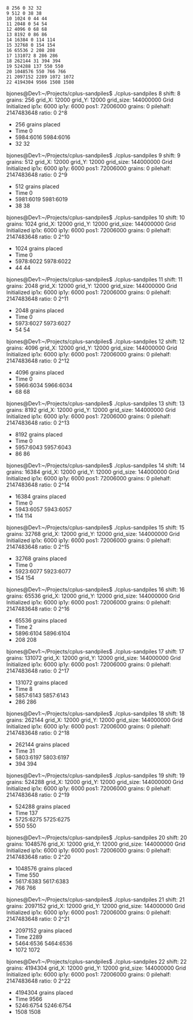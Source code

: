 ```
8 256 0 32 32
9 512 0 38 38
10 1024 0 44 44
11 2048 0 54 54
12 4096 0 68 68
13 8192 0 86 86
14 16384 0 114 114
15 32768 0 154 154
16 65536 2 208 208
17 131072 8 286 286
18 262144 31 394 394
19 524288 137 550 550 
20 1048576 550 766 766
21 2097152 2289 1072 1072 
22 4194304 9566 1508 1508
```


bjones@Dev1:~/Projects/cplus-sandpiles$ ./cplus-sandpiles 8
shift: 8
grains: 256
grid_X: 12000
grid_Y: 12000
grid_size: 144000000
Grid Initialized
ip1x: 6000
ip1y: 6000
pos1: 72006000
grains: 0 pilehalf: 2147483648 ratio: 0
2^8
- 256 grains placed
- Time 0
- 5984:6016 5984:6016
- 32 32

bjones@Dev1:~/Projects/cplus-sandpiles$ ./cplus-sandpiles 9
shift: 9
grains: 512
grid_X: 12000
grid_Y: 12000
grid_size: 144000000
Grid Initialized
ip1x: 6000
ip1y: 6000
pos1: 72006000
grains: 0 pilehalf: 2147483648 ratio: 0
2^9
- 512 grains placed
- Time 0
- 5981:6019 5981:6019
- 38 38

bjones@Dev1:~/Projects/cplus-sandpiles$ ./cplus-sandpiles 10
shift: 10
grains: 1024
grid_X: 12000
grid_Y: 12000
grid_size: 144000000
Grid Initialized
ip1x: 6000
ip1y: 6000
pos1: 72006000
grains: 0 pilehalf: 2147483648 ratio: 0
2^10
- 1024 grains placed
- Time 0
- 5978:6022 5978:6022
- 44 44

bjones@Dev1:~/Projects/cplus-sandpiles$ ./cplus-sandpiles 11
shift: 11
grains: 2048
grid_X: 12000
grid_Y: 12000
grid_size: 144000000
Grid Initialized
ip1x: 6000
ip1y: 6000
pos1: 72006000
grains: 0 pilehalf: 2147483648 ratio: 0
2^11
- 2048 grains placed
- Time 0
- 5973:6027 5973:6027
- 54 54

bjones@Dev1:~/Projects/cplus-sandpiles$ ./cplus-sandpiles 12
shift: 12
grains: 4096
grid_X: 12000
grid_Y: 12000
grid_size: 144000000
Grid Initialized
ip1x: 6000
ip1y: 6000
pos1: 72006000
grains: 0 pilehalf: 2147483648 ratio: 0
2^12
- 4096 grains placed
- Time 0
- 5966:6034 5966:6034
- 68 68

bjones@Dev1:~/Projects/cplus-sandpiles$ ./cplus-sandpiles 13
shift: 13
grains: 8192
grid_X: 12000
grid_Y: 12000
grid_size: 144000000
Grid Initialized
ip1x: 6000
ip1y: 6000
pos1: 72006000
grains: 0 pilehalf: 2147483648 ratio: 0
2^13
- 8192 grains placed
- Time 0
- 5957:6043 5957:6043
- 86 86

bjones@Dev1:~/Projects/cplus-sandpiles$ ./cplus-sandpiles 14
shift: 14
grains: 16384
grid_X: 12000
grid_Y: 12000
grid_size: 144000000
Grid Initialized
ip1x: 6000
ip1y: 6000
pos1: 72006000
grains: 0 pilehalf: 2147483648 ratio: 0
2^14
- 16384 grains placed
- Time 0
- 5943:6057 5943:6057
- 114 114

bjones@Dev1:~/Projects/cplus-sandpiles$ ./cplus-sandpiles 15
shift: 15
grains: 32768
grid_X: 12000
grid_Y: 12000
grid_size: 144000000
Grid Initialized
ip1x: 6000
ip1y: 6000
pos1: 72006000
grains: 0 pilehalf: 2147483648 ratio: 0
2^15
- 32768 grains placed
- Time 0
- 5923:6077 5923:6077
- 154 154

bjones@Dev1:~/Projects/cplus-sandpiles$ ./cplus-sandpiles 16
shift: 16
grains: 65536
grid_X: 12000
grid_Y: 12000
grid_size: 144000000
Grid Initialized
ip1x: 6000
ip1y: 6000
pos1: 72006000
grains: 0 pilehalf: 2147483648 ratio: 0
2^16
- 65536 grains placed
- Time 2
- 5896:6104 5896:6104
- 208 208

bjones@Dev1:~/Projects/cplus-sandpiles$ ./cplus-sandpiles 17
shift: 17
grains: 131072
grid_X: 12000
grid_Y: 12000
grid_size: 144000000
Grid Initialized
ip1x: 6000
ip1y: 6000
pos1: 72006000
grains: 0 pilehalf: 2147483648 ratio: 0
2^17
- 131072 grains placed
- Time 8
- 5857:6143 5857:6143
- 286 286

bjones@Dev1:~/Projects/cplus-sandpiles$ ./cplus-sandpiles 18
shift: 18
grains: 262144
grid_X: 12000
grid_Y: 12000
grid_size: 144000000
Grid Initialized
ip1x: 6000
ip1y: 6000
pos1: 72006000
grains: 0 pilehalf: 2147483648 ratio: 0
2^18
- 262144 grains placed
- Time 31
- 5803:6197 5803:6197
- 394 394

bjones@Dev1:~/Projects/cplus-sandpiles$ ./cplus-sandpiles 19
shift: 19
grains: 524288
grid_X: 12000
grid_Y: 12000
grid_size: 144000000
Grid Initialized
ip1x: 6000
ip1y: 6000
pos1: 72006000
grains: 0 pilehalf: 2147483648 ratio: 0
2^19
- 524288 grains placed
- Time 137
- 5725:6275 5725:6275
- 550 550

bjones@Dev1:~/Projects/cplus-sandpiles$ ./cplus-sandpiles 20
shift: 20
grains: 1048576
grid_X: 12000
grid_Y: 12000
grid_size: 144000000
Grid Initialized
ip1x: 6000
ip1y: 6000
pos1: 72006000
grains: 0 pilehalf: 2147483648 ratio: 0
2^20
- 1048576 grains placed
- Time 550
- 5617:6383 5617:6383
- 766 766

bjones@Dev1:~/Projects/cplus-sandpiles$ ./cplus-sandpiles 21
shift: 21
grains: 2097152
grid_X: 12000
grid_Y: 12000
grid_size: 144000000
Grid Initialized
ip1x: 6000
ip1y: 6000
pos1: 72006000
grains: 0 pilehalf: 2147483648 ratio: 0
2^21
- 2097152 grains placed
- Time 2289
- 5464:6536 5464:6536
- 1072 1072

bjones@Dev1:~/Projects/cplus-sandpiles$ ./cplus-sandpiles 22
shift: 22
grains: 4194304
grid_X: 12000
grid_Y: 12000
grid_size: 144000000
Grid Initialized
ip1x: 6000
ip1y: 6000
pos1: 72006000
grains: 0 pilehalf: 2147483648 ratio: 0
2^22
- 4194304 grains placed
- Time 9566
- 5246:6754 5246:6754
- 1508 1508
